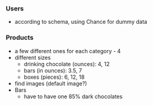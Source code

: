 ### Users
* according to schema, using Chance for dummy data

### Products
* a few different ones for each category - 4
* different sizes
  * drinking chocolate (ounces): 4, 12 
  * bars (in ounces): 3.5, 7
  * boxes (pieces): 6, 12, 18
* find images (default image?)
* Bars
  * have to have one 85% dark chocolates